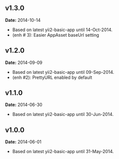 v1.3.0
------
**Date:** 2014-10-14

- Based on latest yii2-basic-app until 14-Oct-2014.
- (enh # 3): Easier AppAsset baseUrl setting


v1.2.0
------
**Date:** 2014-09-09

- Based on latest yii2-basic-app until 09-Sep-2014.
- (enh #2): PrettyURL enabled by default

v1.1.0
------
**Date:** 2014-06-30

- Based on latest yii2-basic-app until 30-Jun-2014.


v1.0.0
------
**Date:** 2014-06-01

- Based on latest yii2-basic-app until 31-May-2014.

